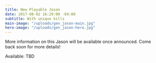 ```yaml
---
title: New Playable Jason
date: 2017-08-02 16:29:00 -04:00
subtitle: With unique kills
main-image: "/uploads/gen_jason-main.jpg"
hero-image: "/uploads/gen_jason-hero.jpg"
---
```


More information on this Jason will be available once announced. Come back soon for more details!

Available: TBD